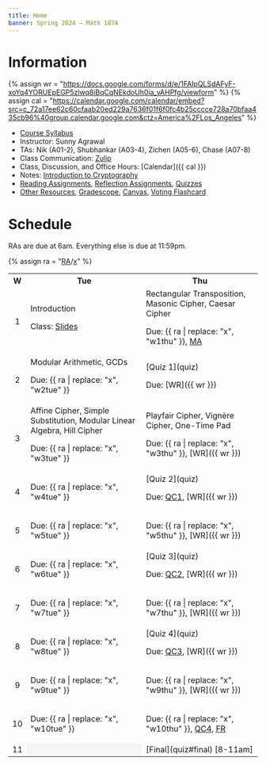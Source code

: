 ```yaml
---
title: Home
banner: Spring 2024 — Math 187A
---
```


# Information

{% assign wr = "https://docs.google.com/forms/d/e/1FAIpQLSdAFyF-xoYq4YORUEpEGP5zlwq8iBqCqNEkdoUh0ia_yAHPfg/viewform" %} 
{% assign cal = "https://calendar.google.com/calendar/embed?src=c_72a17ee62c60cfaab20ed229a7636f01f6f0fc4b25cccce728a70bfaa435cb96%40group.calendar.google.com&ctz=America%2FLos_Angeles" %}

* [Course Syllabus](syllabus)
* Instructor: Sunny Agrawal
* TAs: Nik (A01-2), Shubhankar (A03-4), Zichen (A05-6), Chase (A07-8)
* Class Communication: [Zulip](https://sunnysclasses.zulipchat.com/)
* Class, Discussion, and Office Hours: [Calendar]({{ cal }})
* Notes: [Introduction to Cryptography](/crypt/)
* [Reading Assignments](read), [Reflection Assignments](reflect), [Quizzes](quiz)
* [Other Resources](resources), [Gradescope](https://www.gradescope.com/courses/755790), [Canvas](https://canvas.ucsd.edu/courses/55190), [Voting Flashcard](flashcard.pdf)

# Schedule

RAs are due at 6am. Everything else is due at 11:59pm. 

{% assign ra = "[RA](read)/[x](read#x)" %}

<table width="100%">
<tr>
<th style="text-align: center;" width="6%">W</th>
<th width="47%">Tue</th>
<th width="47%">Thu</th>
</tr>

<tr>
<td style="text-align: center;">1</td>
<td>
Introduction

Class: [Slides](slides/w1tue.pdf)
</td>
<td>
Rectangular Transposition, Masonic Cipher, Caesar Cipher

Due: {{ ra | replace: "x", "w1thu" }}, [MA](reflect#autobio)
</td>
</tr>

<tr>
<td style="text-align: center;">2</td>
<td>
Modular Arithmetic, GCDs

Due: {{ ra | replace: "x", "w2tue" }}
</td>
<td>
[Quiz 1](quiz)

Due: [WR]({{ wr }})
</td>
</tr>

<tr>
<td style="text-align: center;">3</td>
<td>
Affine Cipher, Simple Substitution, Modular Linear Algebra, Hill Cipher

Due: {{ ra | replace: "x", "w3tue" }}
</td>
<td>
Playfair Cipher, Vignère Cipher, One-Time Pad

Due: {{ ra | replace: "x", "w3thu" }}, [WR]({{ wr }})
</td>
</tr>

<tr>
<td style="text-align: center;">4</td>
<td>

Due: {{ ra | replace: "x", "w4tue" }}
</td>
<td>
[Quiz 2](quiz)

Due: [QC1](quiz#corrections), [WR]({{ wr }})
</td>
</tr>

<tr>
<td style="text-align: center;">5</td>
<td>

Due: {{ ra | replace: "x", "w5tue" }}
</td>
<td>

Due: {{ ra | replace: "x", "w5thu" }}, [WR]({{ wr }})
</td>
</tr>

<tr>
<td style="text-align: center;">6</td>
<td>

Due: {{ ra | replace: "x", "w6tue" }}
</td>
<td>
[Quiz 3](quiz)

Due: [QC2](quiz#corrections), [WR]({{ wr }})
</td>
</tr>

<tr>
<td style="text-align: center;">7</td>
<td>

Due: {{ ra | replace: "x", "w7tue" }}
</td>
<td>

Due: {{ ra | replace: "x", "w7thu" }}, [WR]({{ wr }})
</td>
</tr>

<tr>
<td style="text-align: center;">8</td>
<td>

Due: {{ ra | replace: "x", "w8tue" }}
</td>
<td>
[Quiz 4](quiz)

Due: [QC3](quiz#corrections), [WR]({{ wr }})
</td>
</tr>

<tr>
<td style="text-align: center;">9</td>
<td>

Due: {{ ra | replace: "x", "w9tue" }}
</td>
<td>

Due: {{ ra | replace: "x", "w9thu" }}, [WR]({{ wr }})
</td>
</tr>

<tr>
<td style="text-align: center;">10</td>
<td>

Due: {{ ra | replace: "x", "w10tue" }}
</td>
<td>

Due: {{ ra | replace: "x", "w10thu" }}, [QC4](quiz#corrections), [FR](reflect#final)
</td>
</tr>

<td style="text-align: center;">11</td>
<td colspan="1" style="background-color: #f5f5f5;"/>
<td>
[Final](quiz#final) [8-11am]
</td>
</tr> 

</table>
